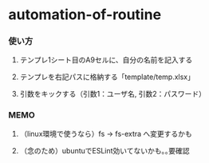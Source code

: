# automation-of-routine

### 使い方

1. テンプレ1シート目のA9セルに、自分の名前を記入する

1. テンプレを右記パスに格納する「template/temp.xlsx」

1. 引数をキックする（引数1：ユーザ名, 引数2：パスワード）

### MEMO

1. （linux環境で使うなら）fs -> fs-extra へ変更するかも

1. （念のため）ubuntuでESLint効いてないかも｡｡要確認